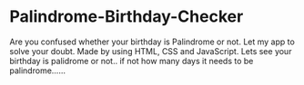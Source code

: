 # Palindrome-Birthday-Checker
Are you confused whether your birthday is Palindrome or not. Let my app to solve your doubt. Made by using HTML, CSS and JavaScript.
Lets see your birthday is palidrome or not.. if not how many days it needs to be palindrome......
